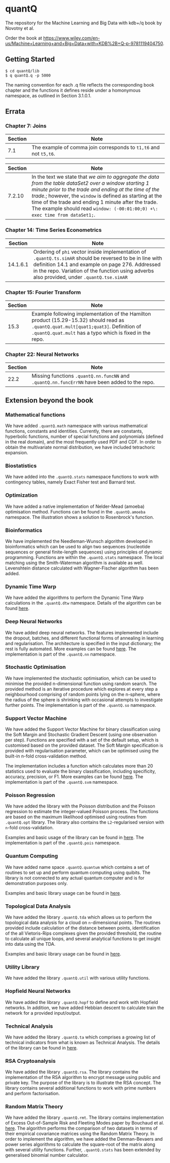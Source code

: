 # quantQ

The repository for the Machine Learning and Big Data with kdb+/q book by Novotny et al.

Order the book at https://www.wiley.com/en-us/Machine+Learning+and+Big+Data+with+KDB%2B+Q-p-9781119404750.

## Getting Started

```
$ cd quantQ/lib
$ q quantQ.q -p 5000
```

The naming convention for each .q file reflects the corresponding book chapter and the functions it defines reside under a homonymous namespace, as outlined in Section 3.1.0.1.

## Errata

### Chapter 7: Joins

| Section       | Note                
| ------------- |--------------------
| 7.1           | The example of comma join corresponds to ```t1,t6``` and not ```t5,t6```.


| Section       | Note                
| ------------- |--------------------
| 7.2.10        | In the text we state that *we aim to aggregate the data from the table dataSet2 over a window starting 1 minute prior to the trade and ending at the time of the trade.*; however, the ```window``` is defined as starting at the time of the trade and ending 1 minute after the trade. The example should read ```window: (-00:01:00;0) +\: exec time from dataSet1;```.

### Chapter 14: Time Series Econometrics

| Section       | Note                
| ------------- |--------------------
| 14.1.6.1      | Ordering of ```phi``` vector inside implementation of  ```.quantQ.ts.simAR``` should be reversed to be in line with definition 14.1 and example on page 276. Addressed in the repo. Variation of the function using adverbs also provided, under ```.quantQ.tse.simAR```


### Chapter 15: Fourier Transform

| Section       | Note                
| ------------- |--------------------
| 15.3          | Example following implementation of the Hamilton product (15.29-15.32) should read as ```.quantQ.quat.mult[quat1;quat3]```. Definition of ```.quantQ.quat.mult``` has a typo which is fixed in the repo.    


### Chapter 22: Neural Networks

| Section       | Note                
| ------------- |--------------------
| 22.2          | Missing functions ```.quantQ.nn.funcNN``` and ```.quantQ.nn.funcErrNN``` have been added to the repo.

## Extension beyond the book

### Mathematical functions

We have added ```.quantQ.math``` namespace with various mathematical functions, constants and identities. Currently, there are constants, hyperbolic functions, number of special functions and polynomials (defined in the real domain), and the most frequently used PDF and CDF. In order to obtain the multivariate normal distribution, we have included tetrachoric expansion.

### Biostatistics

We have added into the ```.quantQ.stats``` namespace functions to work with contingency tables, namely Exact Fisher test and Barnard test.

### Optimization

We have added a native implementation of Nelder-Mead (amoeba) optimisation method. Functions can be found in the ```.quantQ.amoeba``` namespace. The illustration shows a solution to Rosenbrock's function.  

### Bioinformatics

We have implemented the Needleman-Wunsch algorithm developed in bioinformatics which can be used to align two sequences (nucleotide sequences or general finite-length sequences) using principles of dynamic programming. Functions are within the ```.quantQ.stats``` namespace. The local matching using the Smith-Waterman algorithm is available as well. Levenshtein distance calculated with Wagner-Fischer algorithm has been added.

### Dynamic Time Warp

We have added the algorithms to perform the Dynamic Time Warp calculations in the ```.quantQ.dtw``` namespace. Details of the algorithm can be found [here](data/dtw_intro.pdf).

### Deep Neural Networks

We have added deep neural networks. The features implemented include the dropout, batches, and different functional forms of annealing in learning and regularisation. The architecture is specified in the input dictionary; the rest is fully automated. More examples can be found [here](quantQ_nn_deep.md). The implementation is part of the ```.quantQ.nn``` namespace.

### Stochastic Optimisation

We have implemented the stochastic optimisation, which can be used to minimise the provided n-dimensional function using random search. The provided method is an iterative procedure which explores at every step a neighbourhood comprising of random points lying on the n-sphere, where the radius of the sphere is shrinking with occasional attempts to investigate further points. The implementation is part of the ```.quantQ.so```  namespace.

### Support Vector Machine

We have added the Support Vector Machine for binary classification using the Soft Margin and Stochastic Gradient Descent (using one observation per step). Functions are specified with a set of the default setup, which is customised based on the provided dataset. The Soft Margin specification is provided with regularisation parameter, which can be optimised using the built-in n-fold cross-validation method.

The implementation includes a function which calculates more than 20 statistics used to evaluate the binary classification, including specificity, accuracy, precision, or F1. More examples can be found [here](quantQ_svm.md). The implementation is part of the ```.quantQ.svm``` namespace.

### Poisson Regression

We have added the library with the Poisson distribution and the Poisson regression to estimate the integer-valued Poisson process. The functions are based on the maximum likelihood optimised using routines from ```.quantQ.opt``` library. The library also contains the ```L2```-regularised version with ```n```-fold cross-validation.

Examples and basic usage of the library can be found in [here](quantQ_pois.md). The implementation is part of the ```.quantQ.pois``` namespace.


### Quantum Computing

We have added name space ```.quantQ.quantum``` which contains a set of routines to set up and perform quantum computing using quibits. The library is not connected to any actual quantum computer and is for demonstration purposes only.

Examples and basic library usage can be found in [here](quantQ_quantum.md).

### Topological Data Analysis

We have added the library ```.quantQ.tda``` which allows us to perform the topological data analysis for a cloud on ```n```-dimensional points. The routines provided include calculation of the distance between points, identification of the all Vietoris-Rips complexes given the provided threshold, the routine to calculate all unique loops, and several analytical functions to get insight into data using the TDA.

Examples and basic library usage can be found in [here](quantQ_tda.md).

### Utility Library

We have added the library ```.quantQ.util``` with various utility functions.

### Hopfield Neural Networks

We have added the library ```.quantQ.hopf``` to define and work with Hopfield networks. In addition, we have added Hebbian descent to calculate train the network for a provided input/output.

### Technical Analysis

We have added the library ```.quantQ.ta``` which comprises a growing list of technical indicators from what is known as Technical Analysis. The details of the library can be found in [here](quantQ_ta.md).

### RSA Cryptoanalysis

We have added the library ```.quantQ.rsa```. The library contains the implementation of the RSA algorithm to encrypt message using public and private key. The purpose of the library is to illustrate the RSA concept. The library contains several additional functions to work with prime numbers and perform factorisation.  

### Random Matrix Theory

We have added the library ```.quantQ.rmt```. The library contains implementation of Excess Out-of-Sample Risk and Fleeting Modes paper by Bouchaud et al. [here](https://arxiv.org/abs/2205.01012). The algorithm performs the comparison of two datasets in terms of their empirical covariance matrices using the Random Matrix Theory. In order to implement the algorithm, we have added the Denman-Bevaers and power series algorithms to calculate the square-root of the matrix along with several utility functions. Further, ```.quantQ.stats``` has been extended by generalised binomial number calculator.




